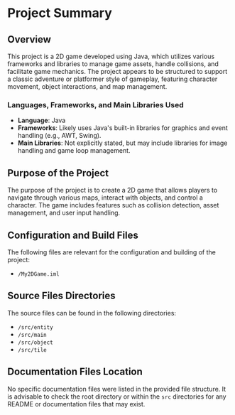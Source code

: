 # Project Summary

## Overview
This project is a 2D game developed using Java, which utilizes various frameworks and libraries to manage game assets, handle collisions, and facilitate game mechanics. The project appears to be structured to support a classic adventure or platformer style of gameplay, featuring character movement, object interactions, and map management.

### Languages, Frameworks, and Main Libraries Used
- **Language**: Java
- **Frameworks**: Likely uses Java's built-in libraries for graphics and event handling (e.g., AWT, Swing).
- **Main Libraries**: Not explicitly stated, but may include libraries for image handling and game loop management.

## Purpose of the Project
The purpose of the project is to create a 2D game that allows players to navigate through various maps, interact with objects, and control a character. The game includes features such as collision detection, asset management, and user input handling.

## Configuration and Build Files
The following files are relevant for the configuration and building of the project:
- `/My2DGame.iml`

## Source Files Directories
The source files can be found in the following directories:
- `/src/entity`
- `/src/main`
- `/src/object`
- `/src/tile`

## Documentation Files Location
No specific documentation files were listed in the provided file structure. It is advisable to check the root directory or within the `src` directories for any README or documentation files that may exist.